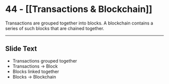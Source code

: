 # 44 - [[Transactions & Blockchain]]

Transactions are grouped together into blocks. A blockchain contains a series of such blocks that are chained together.

___
## Slide Text
- Transactions grouped together
- Transactions -> Block
- Blocks linked together
- Blocks -> Blockchain 

